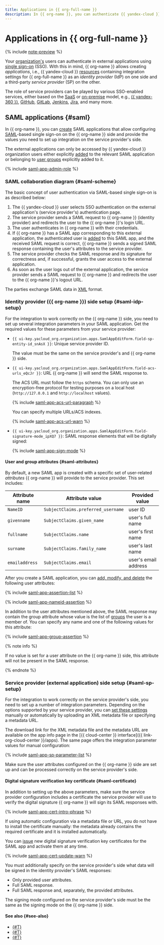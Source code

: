 ```yaml
---
title: Applications in {{ org-full-name }}
description: In {{ org-name }}, you can authenticate {{ yandex-cloud }} users in external applications using SAML and OIDC applications with the single sign-on technology.
---
```


# Applications in {{ org-full-name }}

{% include [note-preview](../../_includes/note-preview.md) %}

Your [organization's](./organization.md) users can authenticate in external applications using [single sign-on](https://en.wikipedia.org/wiki/Single_sign-on) (SSO). With this in mind, {{ org-name }} allows creating _applications_, i.e., {{ yandex-cloud }} [resources](../../overview/roles-and-resources.md#resources) containing integration settings for {{ org-full-name }} as an _identity provider_ (IdP) on one side and a third-party _service provider_ (SP) on the other.

The role of service providers can be played by various SSO-enabled services, either based on the [SaaS](https://en.wikipedia.org/wiki/Software_as_a_service) or [on-premise](https://en.wikipedia.org/wiki/On-premises_software) model, e.g., [{{ yandex-360 }}](https://360.yandex.ru/), [GitHub](https://github.com/), [GitLab](https://about.gitlab.com/), [Jenkins](https://www.jenkins.io/), [Jira](https://www.atlassian.com/software/jira), and many more.

## SAML applications {#saml}

In {{ org-name }}, you can [create](../operations/applications/saml-create.md) SAML applications that allow configuring [SAML](https://en.wikipedia.org/wiki/Security_Assertion_Markup_Language)-based single sign-on on the {{ org-name }} side and provide the values you need to set up integration on the service provider's side.

The external applications can only be accessed by {{ yandex-cloud }} organization users either explicitly [added](../operations/applications/saml-create.md#users-and-groups) to the relevant SAML application or belonging to [user groups](./groups.md) explicitly added to it.

{% include [saml-app-admin-role](../../_includes/organization/saml-app-admin-role.md) %}

### SAML collaboration diagram {#saml-scheme}

The basic concept of user authentication via SAML-based single sign-on is as described below:

1. The {{ yandex-cloud }} user selects SSO authentication on the external application's (service provider's) authentication page.
1. The service provider sends a SAML request to {{ org-name }} (identity provider) and redirects the user to the {{ org-name }}'s login URL.
1. The user authenticates in {{ org-name }} with their credentials.
1. If {{ org-name }} has a SAML app corresponding to this external application, the authenticated user is [added](../operations/applications/saml-create.md#users-and-groups) to this SAML app, and the received SAML request is correct, {{ org-name }} sends a signed SAML response containing the user's attributes to the service provider.
1. The service provider checks the SAML response and its signature for correctness and, if successful, grants the user access to the external application.
1. As soon as the user logs out of the external application, the service provider sends a SAML request to {{ org-name }} and redirects the user to the {{ org-name }}'s logout URL.

The parties exchange SAML data in [XML](https://en.wikipedia.org/wiki/XML) format.

### Identity provider ({{ org-name }}) side setup {#saml-idp-setup}

For the integration to work correctly on the {{ org-name }} side, you need to set up several integration parameters in your SAML application. Get the required values for these parameters from your service provider:

* `{{ ui-key.yacloud_org.organization.apps.SamlAppEditForm.field-sp-entity-id_snAsX }}`: Unique service provider ID.

    The value must be the same on the service provider's and {{ org-name }} side.
* `{{ ui-key.yacloud_org.organization.apps.SamlAppEditForm.field-acs-urls_eQcJr }}`: URL {{ org-name }} will send the SAML response to.

    The ACS URL must follow the `https` schema. You can only use an encryption-free protocol for testing purposes on a local host (`http://127.0.0.1` and `http://localhost` values).

    {% include [saml-app-acs-url-paragraph](../../_includes/organization/saml-app-acs-url-paragraph.md) %}

    You can specify multiple URLs/ACS indexes.

    {% include [saml-app-acs-url-warn](../../_includes/organization/saml-app-acs-url-warn.md) %}

* `{{ ui-key.yacloud_org.organization.apps.SamlAppEditForm.field-signature-mode_ipXQ7 }}`: SAML response elements that will be digitally signed:

    {% include [saml-app-sign-mode](../../_includes/organization/saml-app-sign-mode.md) %}

#### User and group attributes {#saml-attributes}

By default, a new SAML app is created with a specific set of user-related _attributes_ {{ org-name }} will provide to the service provider. This set includes:

Attribute name | Attribute value | Provided value
--- | --- | ---
`NameID` | `SubjectClaims.preferred_username` | user ID
`givenname` | `SubjectClaims.given_name` | user's full name
`fullname` | `SubjectClaims.name` | user's first name
`surname` | `SubjectClaims.family_name` | user's last name
`emailaddress` | `SubjectClaims.email` | user's email address

After you create a SAML application, you can [add, modify, and delete](../operations/applications/saml-create.md#setup-attributes) the following user attributes:

{% include [saml-app-assertion-list](../../_includes/organization/saml-app-assertion-list.md) %}

{% include [saml-app-nameid-assertion](../../_includes/organization/saml-app-nameid-assertion.md) %}

In addition to the user attributes mentioned above, the SAML response may contain the group attribute whose value is the list of [groups](./groups.md) the user is a member of. You can specify any name and one of the following values for this attribute:

{% include [saml-app-group-assertion](../../_includes/organization/saml-app-group-assertion.md) %}

{% note info %}

If no value is set for a user attribute on the {{ org-name }} side, this attribute will not be present in the SAML response.

{% endnote %}

### Service provider (external application) side setup {#saml-sp-setup}

For the integration to work correctly on the service provider's side, you need to set up a number of integration parameters. Depending on the options supported by your service provider, you can [set these settings](../operations/applications/saml-create.md#setup-sp) manually or automatically by uploading an XML metadata file or specifying a metadata URL.

The download link for the XML metadata file and the metadata URL are available on the app info page in the [{{ cloud-center }} interface]({{ link-org-cloud-center }}/apps). The same page offers the integration parameter values for manual configuration:

{% include [saml-app-sp-parameter-list](../../_includes/organization/saml-app-sp-parameter-list.md) %}

Make sure the user attributes configured on the {{ org-name }} side are set up and can be processed correctly on the service provider's side.

#### Digital signature verification key certificate {#saml-certificate}

In addition to setting up the above parameters, make sure the service provider configuration includes a certificate the service provider will use to verify the digital signature {{ org-name }} will sign its SAML responses with.

{% include [saml-app-cert-intro-phrase](../../_includes/organization/saml-app-cert-intro-phrase.md) %}

If using automatic configuration via a metadata file or URL, you do not have to install the certificate manually: the metadata already contains the required certificate and it is installed automatically.

You can [issue](../operations/applications/saml-update.md#update-cert) new digital signature verification key certificates for the SAML app and activate them at any time.

{% include [saml-app-cert-update-warn](../../_includes/organization/saml-app-cert-update-warn.md) %}

You must additionally specify on the service provider's side what data will be signed in the identity provider's SAML responses:
* Only provided user attributes.
* Full SAML response.
* Full SAML response and, separately, the provided attributes.

The signing mode configured on the service provider's side must be the same as the signing mode on the {{ org-name }} side.

#### See also {#see-also}

* [{#T}](../operations/applications/saml-create.md)
* [{#T}](../operations/applications/saml-update.md)
* [{#T}](../operations/applications/saml-deactivate-remove.md)